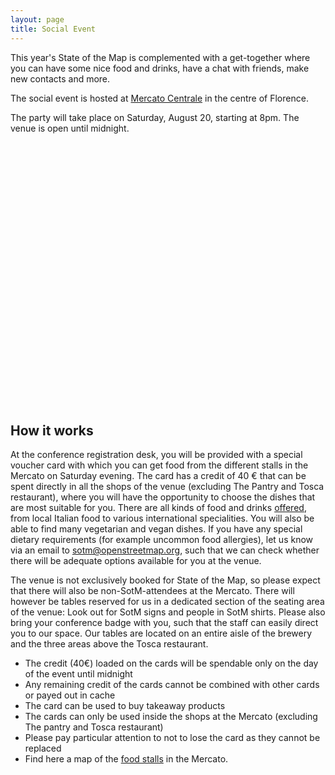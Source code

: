 ```yaml
---
layout: page
title: Social Event
---
```


This year's State of the Map is complemented with a get-together where you can have some nice food and drinks, have a chat with friends, make new contacts and more.

The social event is hosted at <a href="https://www.mercatocentrale.com/florence/">Mercato&nbsp;Centrale</a> in the centre of Florence.

The party will take place on Saturday, August 20, starting at 8pm. The venue is open until midnight.

<div id="map" style="height:420px; width:100%"></div>

## How it works

At the conference registration desk, you will be provided with a special voucher card with which you can get food from the different stalls in the Mercato on Saturday evening. The card has a credit of 40 € that can be spent directly in all the shops of the venue (excluding The Pantry and Tosca restaurant), where you will have the opportunity to choose the dishes that are most suitable for you. There are all kinds of food and drinks <a href="https://www.mercatocentrale.com/florence/artisans/">offered</a>, from local Italian food to various international specialities. You will also be able to find many vegetarian and vegan dishes. If you have any special dietary requirements (for example uncommon food allergies), let us know via an email to [sotm@openstreetmap.org](mailto:sotm@openstreetmap.org), such that we can check whether there will be adequate options available for you at the venue.

The venue is not exclusively booked for State of the Map, so please expect that there will also be non-SotM-attendees at the Mercato. There will however be tables reserved for us in a dedicated section of the seating area of the venue: Look out for SotM signs and people in SotM shirts. Please also bring your conference badge with you, such that the staff can easily direct you to our space. Our tables are located on an entire aisle of the brewery and the three areas above the Tosca restaurant.

* The credit (40€) loaded on the cards will be spendable only on the day of the event until midnight
* Any remaining credit of the cards cannot be combined with other cards or payed out in cache
* The card can be used to buy takeaway products
* The cards can only be used inside the shops at the Mercato (excluding The pantry and Tosca restaurant)
* Please pay particular attention to not to lose the card as they cannot be replaced
* Find here a map of the [food stalls](https://www.mercatocentrale.com/wp-content/uploads/2022/08/MCF22_WS_MAPPA_digitale_luglio_ITA-2048x1554.png) in the Mercato.

<script>
  document.addEventListener('DOMContentLoaded', function() {
    var map = L.map('map').setView([43.7766, 11.2532], 15);
    L.control.scale().addTo(map);
    L.tileLayer('{{ site.map_tiles.url}}', {
      attribution: '{{ site.map_tiles.attribution }}',
      maxZoom: {{ site.map_tiles.maxZoom}}
    }).addTo(map);
    map.scrollWheelZoom.disable();
    L.marker([43.7766, 11.2532], {icon: L.icon({
      iconUrl: "{{ "/img/logo/sotm_2022-logo.svg" | prepend: site.baseurl }}",
      iconSize: [40, 40],
      iconAnchor: [20, 40]
    })}).bindPopup("<h3>Mercato Centrale</h3><h4>Social Event Venue</h4><p><a href='https://www.openstreetmap.org/?mlat=43.7766&mlon=11.2532#map=16/43.7766/11.2532' target='_blank'>Open location on osm.org</a>.</p>").addTo(map);
  }, false);
</script>
